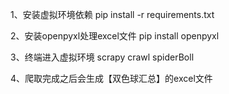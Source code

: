 1、安装虚拟环境依赖
pip install -r requirements.txt

2、安装openpyxl处理excel文件
pip install openpyxl

3、终端进入虚拟环境
scrapy crawl spiderBoll

4、爬取完成之后会生成【双色球汇总】的excel文件